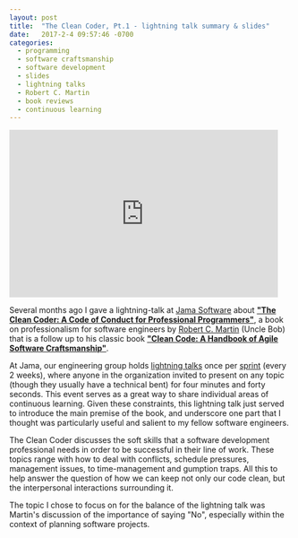 ```yaml
---
layout: post
title:  "The Clean Coder, Pt.1 - lightning talk summary & slides"
date:   2017-2-4 09:57:46 -0700
categories:
  - programming
  - software craftsmanship
  - software development
  - slides
  - lightning talks
  - Robert C. Martin
  - book reviews
  - continuous learning
---
```

<iframe src="https://docs.google.com/presentation/d/15gP39mOVI02TwiKrRWseVYBojt3oMGnNz6Hww9VW-Og/embed?start=false&loop=true&delayms=3000" frameborder="0" width="480" height="299" allowfullscreen="true" mozallowfullscreen="true" webkitallowfullscreen="true"></iframe>

Several months ago I gave a lightning-talk at [Jama Software](https://www.jamasoftware.com/) about **["The Clean Coder: A Code of Conduct for Professional Programmers"](https://www.amazon.com/Clean-Coder-Conduct-Professional-Programmers/dp/0137081073)**, a book on professionalism for software engineers by [Robert C. Martin](https://sites.google.com/site/unclebobconsultingllc/) (Uncle Bob) that is a follow up to his classic book **["Clean Code: A Handbook of Agile Software Craftsmanship"](https://www.amazon.com/Clean-Code-Handbook-Software-Craftsmanship/dp/0132350882)**.  

<!--description-->
At Jama, our engineering group holds [lightning talks](https://en.wikipedia.org/wiki/Lightning_talk) once per [sprint](https://www.agilealliance.org/glossary/iteration/)  (every 2 weeks), where anyone in the organization invited to present on any topic (though they usually have a technical bent) for four minutes and forty seconds.  This event serves as a great way to share individual areas of continuous learning.  Given these constraints, this lightning talk just served to introduce the main premise of the book, and underscore one part that I thought was particularly useful and salient to my fellow software engineers.

The Clean Coder discusses the soft skills that a software development professional needs in order to be successful in their line of work.  These topics range with how to deal with conflicts, schedule pressures, management issues, to time-management and gumption traps.  All this to help answer the question of how we can keep not only our code clean, but the interpersonal interactions surrounding it.

The topic I chose to focus on for the balance of the lightning talk was Martin's discussion of the importance of saying "No", especially within the context of planning software projects.
